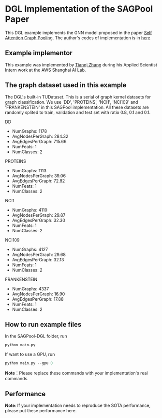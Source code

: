 # DGL Implementation of the SAGPool Paper

This DGL example implements the GNN model proposed in the paper [Self Attention Graph Pooling](https://arxiv.org/pdf/1904.08082.pdf). 
The author's codes of implementation is in [here](https://github.com/inyeoplee77/SAGPool)


Example implementor
----------------------
This example was implemented by [Tianqi Zhang](https://github.com/lygztq) during his Applied Scientist Intern work at the AWS Shanghai AI Lab.


The graph dataset used in this example 
---------------------------------------
The DGL's built-in TUDataset. This is a serial of graph kernel datasets for graph classification. We use 'DD', 'PROTEINS', 'NCI1', 'NCI109' and 'FRANKENSTEIN' in this SAGPool implementation. All these datasets are randomly splited to train, validation and test set with ratio 0.8, 0.1 and 0.1.

DD
- NumGraphs: 1178
- AvgNodesPerGraph: 284.32
- AvgEdgesPerGraph: 715.66
- NumFeats: 1
- NumClasses: 2

PROTEINS
- NumGraphs: 1113
- AvgNodesPerGraph: 39.06
- AvgEdgesPerGraph: 72.82
- NumFeats: 1
- NumClasses: 2

NCI1
- NumGraphs: 4110
- AvgNodesPerGraph: 29.87
- AvgEdgesPerGraph: 32.30
- NumFeats: 1
- NumClasses: 2

NCI109
- NumGraphs: 4127
- AvgNodesPerGraph: 29.68
- AvgEdgesPerGraph: 32.13
- NumFeats: 1
- NumClasses: 2

FRANKENSTEIN
- NumGraphs: 4337
- AvgNodesPerGraph: 16.90
- AvgEdgesPerGraph: 17.88
- NumFeats: 1
- NumClasses: 2


How to run example files
--------------------------------
In the SAGPool-DGL folder, run

```python
python main.py
```

If want to use a GPU, run

```python
python main.py --gpu 0
```

**Note**：Please replace these commands with your implementation's real commands.

Performance
-------------------------
**Note**: If your implementation needs to reproduce the SOTA performance, please put these performance here.
